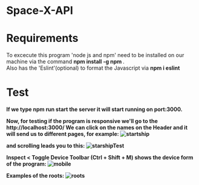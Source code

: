# Space-X-API

# Requirements
To excecute this program 'node js and npm' need to be installed on our machine via the command <b> npm install -g npm </b>.
<br>
Also has the 'Eslint'(optional) to format the Javascript via <b> npm i eslint <b/> 
  
  # Test
  If we type <b> npm run start</b> the server it will start running on port:3000.
  
Now, for testing if the program is responsive we'll go to the <b> http://localhost:3000/<b/>
We can click on the names on the Header and it will send us to different pages, for example: 
![startship](https://user-images.githubusercontent.com/58296399/173207997-25c4ce64-3943-48bd-b605-f51cbbab0dab.PNG)

and scrolling leads you to this:
![starshipTest](https://user-images.githubusercontent.com/58296399/173208019-7d087bd0-5131-4a1a-82da-910436159c3b.PNG)

  
  Inspect < Toggle Device Toolbar (Ctrl + Shift + M) shows the device form of the program:
![mobile](https://user-images.githubusercontent.com/58296399/173208088-092cc5e4-da28-407b-8338-26de798fade3.PNG)

Examples of the roots:
![roots](https://user-images.githubusercontent.com/58296399/173208115-a5b1bd37-970c-4464-ab27-63df6c753387.PNG)
